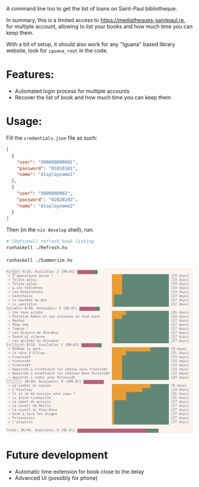 A command line too to get the list of loans on Saint-Paul bibliotheque.

In summary, this is a limited access to https://mediatheques-saintpaul.re, for
multiple account, allowing to list your books and how much time you can keep
them.

With a bit of setup, it should also work for any "Iguana" based library website, look for `iguana_root` in the code.

# Features:

- Automated login process for multiple accounts
- Recover the list of book and how much time you can keep them

# Usage:

Fill the `credentials.json` file as such:

```json
[
  {
    "user": "X00000000001",
    "password": "01010101",
    "name": "displayname1"
  },
  {
    "user": "X000000002",
    "password": "02020202",
    "name": "displayname2"
  }
]
```

Then (in the `nix develop` shell), run:

```sh
# (Optional) refresh book listing
runhaskell ./Refresh.hs

runhaskell ./Summerize.hs
```

![](assets/example.png)

# Future development

- Automatic time extension for book close to the delay
- Advanced UI (possibly for phone)
